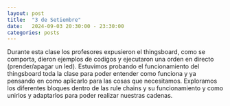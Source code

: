 ```yaml
---
layout: post
title:  "3 de Setiembre"
date:   2024-09-03 20:30:00 - 23:30:00
categories: posts
---
```


Durante esta clase los profesores expusieron el thingsboard, como se comporta, dieron ejemplos de codigos y ejecutaron una orden en directo (prender/apagar un led). 
Estuvimos probando el funcionamiento del thingsboard toda la clase para poder entender como funciona y ya pensando en como aplicarlo para las cosas que necesitamos. 
Exploramos los diferentes bloques dentro de las rule chains y su funcionamiento y como unirlos y adaptarlos para poder realizar nuestras cadenas.
